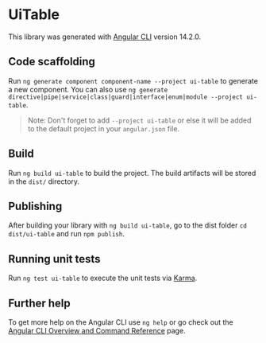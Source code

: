 # UiTable

This library was generated with [Angular CLI](https://github.com/angular/angular-cli) version 14.2.0.

## Code scaffolding

Run `ng generate component component-name --project ui-table` to generate a new component. You can also use `ng generate directive|pipe|service|class|guard|interface|enum|module --project ui-table`.
> Note: Don't forget to add `--project ui-table` or else it will be added to the default project in your `angular.json` file. 

## Build

Run `ng build ui-table` to build the project. The build artifacts will be stored in the `dist/` directory.

## Publishing

After building your library with `ng build ui-table`, go to the dist folder `cd dist/ui-table` and run `npm publish`.

## Running unit tests

Run `ng test ui-table` to execute the unit tests via [Karma](https://karma-runner.github.io).

## Further help

To get more help on the Angular CLI use `ng help` or go check out the [Angular CLI Overview and Command Reference](https://angular.io/cli) page.
